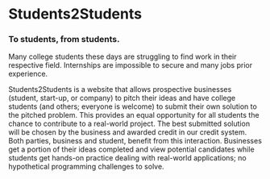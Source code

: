 # Students2Students
### To students, from students.

Many college students these days are struggling to find work in their respective field. Internships are impossible to secure and many jobs prior experience.

Students2Students is a website that allows prospective businesses (student, start-up, or company) to pitch their ideas and have college students (and others; everyone is welcome) to submit their own solution to the pitched problem. This provides an equal opportunity for all students the chance to contribute to a real-world project. The best submitted solution will be chosen by the business and awarded credit in our credit system. Both parties, business and student, benefit from this interaction. Businesses get a portion of their ideas completed and view potential candidates while students get hands-on practice dealing with real-world applications; no hypothetical programming challenges to solve.
